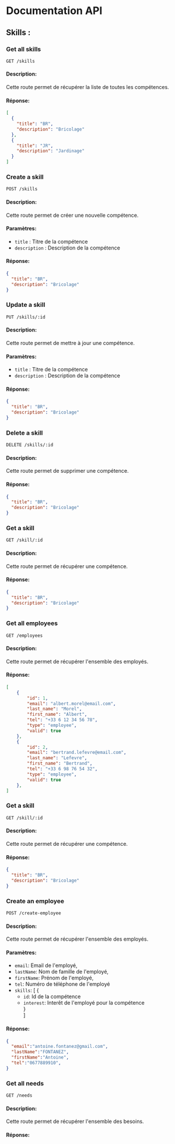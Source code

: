 # Documentation API

## Skills :

### Get all skills

```http
GET /skills
```

#### Description:
Cette route permet de récupérer la liste de toutes les compétences.

#### Réponse:
```json
[
  {
    "title": "BR",
    "description": "Bricolage"
  },
  {
    "title": "JR",
    "description": "Jardinage"
  }
]
```

### Create a skill

```http
POST /skills
```

#### Description:
Cette route permet de créer une nouvelle compétence.

#### Paramètres:
- `title` : Titre de la compétence
- `description` : Description de la compétence

#### Réponse:
```json
{
  "title": "BR",
  "description": "Bricolage"
}
```

### Update a skill

```http
PUT /skills/:id
```

#### Description:
Cette route permet de mettre à jour une compétence.

#### Paramètres:
- `title` : Titre de la compétence
- `description` : Description de la compétence

#### Réponse:
```json
{
  "title": "BR",
  "description": "Bricolage"
}
```

### Delete a skill

```http
DELETE /skills/:id
```

#### Description:
Cette route permet de supprimer une compétence.

#### Réponse:
```json
{
  "title": "BR",
  "description": "Bricolage"
}
```

### Get a skill

```http
GET /skill/:id
```

#### Description:
Cette route permet de récupérer une compétence.

#### Réponse:
```json
{
  "title": "BR",
  "description": "Bricolage"
}
```

### Get all employees

```http
GET /employees
```

#### Description:
Cette route permet de récupérer l'ensemble des employés.

#### Réponse:
```json
[
    {
        "id": 1,
        "email": "albert.morel@email.com",
        "last_name": "Morel",
        "first_name": "Albert",
        "tel": "+33 6 12 34 56 78",
        "type": "employee",
        "valid": true
    },
    {
        "id": 2,
        "email": "bertrand.lefevre@email.com",
        "last_name": "Lefevre",
        "first_name": "Bertrand",
        "tel": "+33 6 98 76 54 32",
        "type": "employee",
        "valid": true
    },
]
```

### Get a skill

```http
GET /skill/:id
```

#### Description:
Cette route permet de récupérer une compétence.

#### Réponse:
```json
{
  "title": "BR",
  "description": "Bricolage"
}
```

### Create an employee

```http
POST /create-employee
```

#### Description:
Cette route permet de récupérer l'ensemble des employés.

#### Paramètres:
- `email`: Email de l'employé,
- `lastName`: Nom de famille de l'employé,
- `firstName`: Prénom de l'employé,
- `tel`: Numéro de téléphone de l'employé
- `skills`: [
  {
    - `id`: Id de la compétence
    - `interest`: Interêt de l'employé pour la compétence  
  }   
]

#### Réponse:

```json
{
  "email":"antoine.fontanez@gmail.com",
  "lastName":"FONTANEZ",
  "firstName":"Antoine",
  "tel":"0677889910",
}
```

### Get all needs

```http
GET /needs
```

#### Description:
Cette route permet de récupérer l'ensemble des besoins.

#### Réponse:
